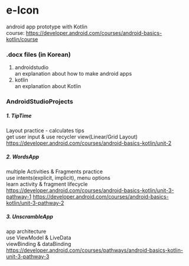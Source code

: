 # e-Icon

android app prototype with Kotlin   
course: https://developer.android.com/courses/android-basics-kotlin/course

### .docx files (in Korean)
1. androidstudio   
an explanation about how to make android apps
2. kotlin   
an explanation about Kotlin
   
### AndroidStudioProjects
##### 1. TipTime
Layout practice - calculates tips  
get user input & use recycler view(Linear/Grid Layout)   
https://developer.android.com/courses/android-basics-kotlin/unit-2   

##### 2. WordsApp
multiple Activities & Fragments practice   
use intents(explicit, implicit), menu options   
learn activity & fragment lifecycle   
https://developer.android.com/courses/android-basics-kotlin/unit-3-pathway-1
https://developer.android.com/courses/android-basics-kotlin/unit-3-pathway-2

##### 3. UnscrambleApp
app architecture   
use ViewModel & LiveData   
viewBinding & dataBinding   
https://developer.android.com/courses/pathways/android-basics-kotlin-unit-3-pathway-3
